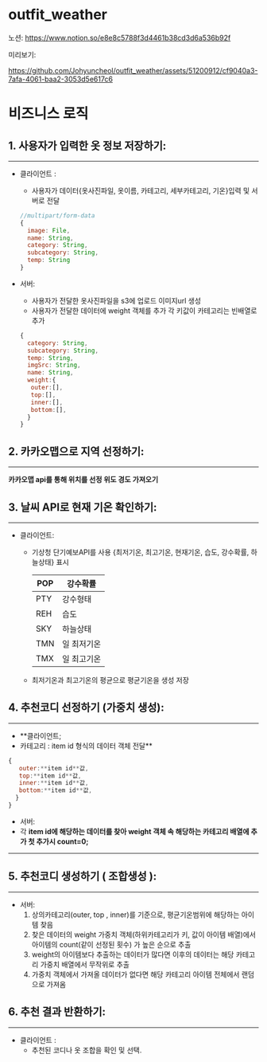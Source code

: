 # outfit_weather

노션: https://www.notion.so/e8e8c5788f3d4461b38cd3d6a536b92f

미리보기:



https://github.com/Johyuncheol/outfit_weather/assets/51200912/cf9040a3-7afa-4061-baa2-3053d5e617c6



# 비즈니스 로직

## **1. 사용자가 입력한 옷 정보 저장하기**:

---

- 클라이언트 :
    - 사용자가 데이터{옷사진파일, 옷이름, 카테고리, 세부카테고리, 기온}입력 및 서버로 전달
    
    ```jsx
    //multipart/form-data
    {
      image: File,
      name: String,
      category: String,
      subcategory: String,
      temp: String
    }
    ```
    
- 서버:
    - 사용자가 전달한 옷사진파일을 s3에 업로드 이미지url 생성
    - 사용자가 전달한 데이터에 weight 객체를 추가 각 키값이 카테고리는 빈배열로 추가
    
    ```jsx
    {
      category: String,
      subcategory: String,
      temp: String,
      imgSrc: String,
      name: String,
      weight:{
       outer:[],
       top:[],
       inner:[],
       bottom:[],
      }
    }
    ```
    
     
    

## **2. 카카오맵으로 지역 선정하기:**

---

**카카오맵 api를 통해 위치를 선정 위도 경도 가져오기**

## **3. 날씨 API로 현재 기온 확인하기**:

---

- 클라이언트:
    - 기상청 단기예보API를 사용 {최저기온, 최고기온, 현재기온, 습도, 강수확률, 하늘상태} 표시
        
        
        | POP | 강수확률 |
        | --- | --- |
        | PTY | 강수형태 |
        | REH | 습도 |
        | SKY | 하늘상태 |
        | TMN | 일 최저기온 |
        | TMX | 일 최고기온 |
    - 최저기온과 최고기온의 평균으로 평균기온을 생성 저장

## **4. 추천코디 선정하기 (가중치 생성):**

---

- **클라이언트;
- 카테고리 : item id 형식의 데이터 객체 전달**

```jsx
{
   outer:**item id**값,
   top:**item id**값,
   inner:**item id**값,
   bottom:**item id**값,
  }
}
```

- 서버:
- 각 **item id에 해당하는 데이터를 찾아 weight 객체 속 해당하는 카테고리 배열에 추가 
첫 추가시 count=0;**

 ****

## **5. 추천코디 생성하기 ( 조합생성 )**:

---

- 서버:
    1. 상의카테고리(outer, top , inner)를 기준으로, 평균기온범위에 해당하는 아이템 찾음
    2. 찾은 데이터의 weight 가중치 객체(하위카테고리가 키, 값이 아이템 배열)에서 아이템의 count(같이 선정된 횟수) 가 높은 순으로 추출 
    3. weight의 아이템보다 추출하는 데이터가 많다면 이후의 데이터는 해당 카테고리 가중치 배열에서 무작위로 추출 
    4. 가중치 객체에서 가져올 데이터가 없다면 해당 카테고리 아이템 전체에서 랜덤으로 가져옴 

## **6. 추천 결과 반환하기**:

---

- 클라이언트 :
    - 추천된 코디나 옷 조합을 확인 및 선택.
